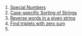 1. [Special Numbers](https://practice.geeksforgeeks.org/problems/special-numbers4116/1/#)
2. [Case-specific Sorting of Strings](https://practice.geeksforgeeks.org/problems/case-specific-sorting-of-strings4845/1/?category[]=Sorting&category[]=Sorting&page=1&query=category[]Sortingpage1category[]Sorting#)
3. [Reverse words in a given string](https://practice.geeksforgeeks.org/problems/reverse-words-in-a-given-string5459/1?utm_source=gfgpractice&utm_medium=banner&utm_campaign=Practice_Explore_POD_Top_Banner#)
4. [Find triplets with zero sum](https://practice.geeksforgeeks.org/problems/find-triplets-with-zero-sum/1)
5. 